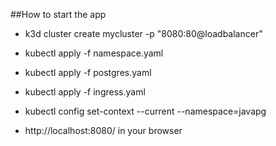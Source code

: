 
##How to start the app

 - k3d cluster create mycluster -p "8080:80@loadbalancer"
 -  kubectl apply -f namespace.yaml 

 - kubectl apply -f postgres.yaml 

 - kubectl apply -f ingress.yaml 

 - kubectl config set-context --current --namespace=javapg

 - http://localhost:8080/ in your browser

 




